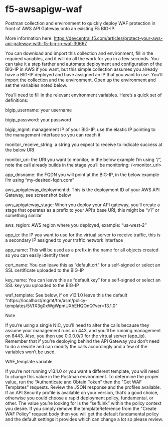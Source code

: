 # f5-awsapigw-waf
Postman collection and environment to quickly deploy WAF protection in front of AWS API Gateway onto an existing F5 BIG-IP.

More information here:
https://devcentral.f5.com/articles/protect-your-aws-api-gateway-with-f5-big-ip-waf-30667

You can download and import this collection and environment, fill in the required variables, and it will do all the work for you in a few seconds. You can take it a step farther and automate deployment and configuration of the BIG-IP in AWS if you want, but this simple collection assumes you already have a BIG-IP deployed and have assigned an IP that you want to use. You’ll import the collection and the environment. Open up the environment and set the variables noted below.

You’ll need to fill in the relevant environment variables. Here’s a quick set of definitions:

bigip_username: your username

bigip_password: your password

bigip_mgmt: management IP of your BIG-IP, use the elastic IP pointing to the management interface so you can reach it

monitor_receive_string: a string you expect to receive to indicate success at the below URI

monitor_uri: the URI you want to monitor, in the below example I’m using “/“, note the call already builds in the stage you’ll be monitoring: /<stagename><monitor_uri>

app_dnsname: the FQDN you will point at the BIG-IP, in the below example I’m using “my-desired-fqdn.com”

aws_apigateway_deploymentid: This is the deployment ID of your AWS API Gateway, see screenshot below

aws_apigateway_stage: When you deploy your API gateway, you’ll create a stage that operates as a prefix to your API’s base URI, this might be “v1” or something similar

aws_region: AWS region where you deployed, example: “us-west-2”

app_ip: the IP you want to use for the virtual server to receive traffic, this is a secondary IP assigned to your traffic network interface

app_name: This will be used as a prefix in the name for all objects created so you can easily identify them

cert_name: You can leave this as “default.crt” for a self-signed or select an SSL certificate uploaded to the BIG-IP

key_name: You can leave this as “default.key” for a self-signed or select an SSL key you uploaded to the BIG-IP

waf_template: See below, if on v13.1.0 leave this the default "https://localhost/mgmt/tm/asm/policy-templates/5VfX3g0xWgWpmUXhEHQOnQ?ver=13.1.0"

Note

If you’re using a single NIC, you’ll need to alter the calls because they assume your management runs on 443, and you’ll be running management on 8443. Also, you then use 0.0.0.0/0 for the virtual server (app_ip). Remember that if you’re deploying behind the API Gateway you don’t need to do a rewrite and can modify the calls accordingly and a few of the variables won’t be used.

WAF_template variable

If you’re not running v13.1.0 or you want a different template, you will need to change this value in the Postman environment. To determine the proper value, run the “Authenticate and Obtain Token” then the "Get WAF Templates” requests. Review the JSON response and the profiles available. If an API Security profile is available on your version, that’s a good choice, otherwise you could choose a rapid deployment policy, fundamental, or other. The value you’re looking for is the “selfLink” within the policy context you desire. If you simply remove the templateReference from the "Create WAF Policy” request body then you will get the default fundamental policy and the default settings it provides which can change a lot so please review.

